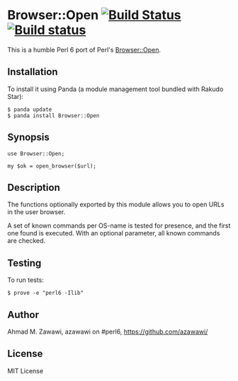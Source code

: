 # Browser::Open [![Build Status](https://travis-ci.org/azawawi/perl6-browser-open.svg?branch=master)](https://travis-ci.org/azawawi/perl6-browser-open) [![Build status](https://ci.appveyor.com/api/projects/status/github/azawawi/perl6-browser-open?svg=true)](https://ci.appveyor.com/project/azawawi/perl6-browser-open/branch/master)

This is a humble Perl 6 port of Perl's [Browser::Open](http://metacpan.org/module/Browser::Open).

## Installation

To install it using Panda (a module management tool bundled with Rakudo Star):

```
$ panda update
$ panda install Browser::Open
```

## Synopsis

```Perl6
use Browser::Open;

my $ok = open_browser($url);
```

## Description

The functions optionally exported by this module allows you to open URLs in the user browser.

A set of known commands per OS-name is tested for presence, and the first one found is executed. With an optional parameter, all known commands are checked.

## Testing

To run tests:

```
$ prove -e "perl6 -Ilib"
```

## Author

Ahmad M. Zawawi, azawawi on #perl6, https://github.com/azawawi/

## License

MIT License
